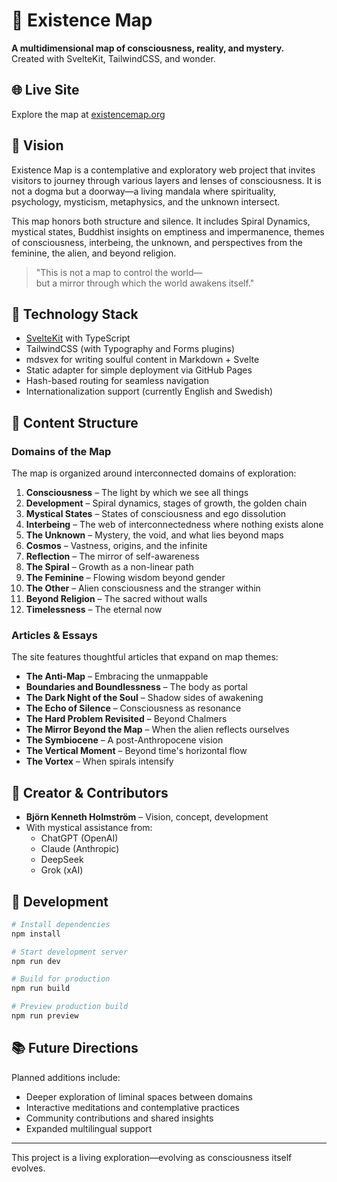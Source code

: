 # 🌌 Existence Map

**A multidimensional map of consciousness, reality, and mystery.**  
Created with SvelteKit, TailwindCSS, and wonder.

## 🌐 Live Site

Explore the map at [existencemap.org](https://existencemap.org)

## 🧭 Vision

Existence Map is a contemplative and exploratory web project that invites visitors to journey through various layers and lenses of consciousness. It is not a dogma but a doorway—a living mandala where spirituality, psychology, mysticism, metaphysics, and the unknown intersect.

This map honors both structure and silence. It includes Spiral Dynamics, mystical states, Buddhist insights on emptiness and impermanence, themes of consciousness, interbeing, the unknown, and perspectives from the feminine, the alien, and beyond religion.

> "This is not a map to control the world—  
> but a mirror through which the world awakens itself."  

## 🧰 Technology Stack

- [SvelteKit](https://kit.svelte.dev/) with TypeScript
- TailwindCSS (with Typography and Forms plugins)
- mdsvex for writing soulful content in Markdown + Svelte
- Static adapter for simple deployment via GitHub Pages
- Hash-based routing for seamless navigation
- Internationalization support (currently English and Swedish)

## 📝 Content Structure

### Domains of the Map

The map is organized around interconnected domains of exploration:

1. **Consciousness** – The light by which we see all things
2. **Development** – Spiral dynamics, stages of growth, the golden chain
3. **Mystical States** – States of consciousness and ego dissolution
4. **Interbeing** – The web of interconnectedness where nothing exists alone
5. **The Unknown** – Mystery, the void, and what lies beyond maps
6. **Cosmos** – Vastness, origins, and the infinite
7. **Reflection** – The mirror of self-awareness
8. **The Spiral** – Growth as a non-linear path
9. **The Feminine** – Flowing wisdom beyond gender
10. **The Other** – Alien consciousness and the stranger within
11. **Beyond Religion** – The sacred without walls
12. **Timelessness** – The eternal now

### Articles & Essays

The site features thoughtful articles that expand on map themes:

- **The Anti-Map** – Embracing the unmappable
- **Boundaries and Boundlessness** – The body as portal
- **The Dark Night of the Soul** – Shadow sides of awakening
- **The Echo of Silence** – Consciousness as resonance
- **The Hard Problem Revisited** – Beyond Chalmers
- **The Mirror Beyond the Map** – When the alien reflects ourselves
- **The Symbiocene** – A post-Anthropocene vision
- **The Vertical Moment** – Beyond time's horizontal flow
- **The Vortex** – When spirals intensify

## 🧙 Creator & Contributors

- **Björn Kenneth Holmström** – Vision, concept, development
- With mystical assistance from:
  - ChatGPT (OpenAI)
  - Claude (Anthropic)
  - DeepSeek
  - Grok (xAI)

## 🚀 Development

```bash
# Install dependencies
npm install

# Start development server
npm run dev

# Build for production
npm run build

# Preview production build
npm run preview
```

## 📚 Future Directions

Planned additions include:

- Deeper exploration of liminal spaces between domains
- Interactive meditations and contemplative practices
- Community contributions and shared insights
- Expanded multilingual support

---

This project is a living exploration—evolving as consciousness itself evolves.
